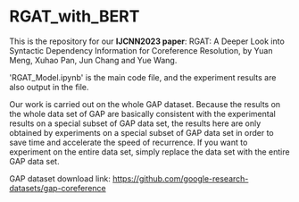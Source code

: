 # RGAT_with_BERT

This is the repository for our **IJCNN2023 paper**: RGAT: A Deeper Look into Syntactic Dependency Information for Coreference Resolution, by Yuan Meng, Xuhao Pan, Jun Chang and Yue Wang.

'RGAT_Model.ipynb' is the main code file, and the experiment results are also output in the file.

Our work is carried out on the whole GAP dataset. Because the results on the whole data set of GAP are basically consistent with the experimental results on a special subset of GAP data set, the results here are only obtained by experiments on a special subset of GAP data set in order to save time and accelerate the speed of recurrence. If you want to experiment on the entire data set, simply replace the data set with the entire GAP data set.

GAP dataset download link: https://github.com/google-research-datasets/gap-coreference
